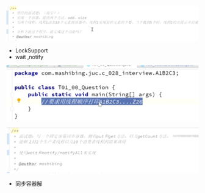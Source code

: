 ![title](https://raw.githubusercontent.com/zhouyubiu/gitnotes_images/master/gitnote/2020/04/23/1587652380080-1587652380108.png)


- LockSupport
- wait ,notify

![title](https://raw.githubusercontent.com/zhouyubiu/gitnotes_images/master/gitnote/2020/04/27/1587995081945-1587995081980.png)


![title](https://raw.githubusercontent.com/zhouyubiu/gitnotes_images/master/gitnote/2020/04/27/1587995115923-1587995115924.png)

- 同步容器解